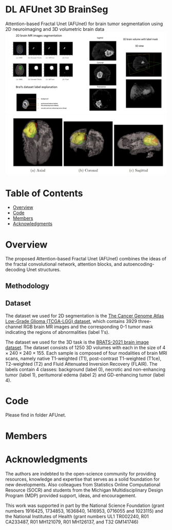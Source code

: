 # DL AFUnet 3D BrainSeg
Attention-based Fractal Unet (AFUnet) for brain tumor segmentation using 2D neuroimaging and 3D volumetric brain data
![image](Images/explanations.jpg)
![image](Images/3d_seg.jpg)

# Table of Contents
- [Overview](#Overview)
- [Code](#Code)
- [Members](#Members)
- [Acknowledgments](#Acknowledgments)

# Overview
The proposed Attention-based Fractal Unet (AFUnet) combines the ideas of the fractal convolutional network, attention blocks, and autoencoding-decoding Unet structures.

## Methodology


## Dataset
The dataset we used for 2D segmentation is the [The Cancer Genome Atlas Low-Grade Glioma (TCGA-LGG) dataset](https://wiki.cancerimagingarchive.net/pages/viewpage.action?pageId=5309188), which contains 3929 three-channel RGB brain MR images and the corresponding 0-1 tumor mask indicating the regions of abnormalities (label 1's). 

The dataset we used for the 3D task is the [BRATS-2021 brain image dataset](http://braintumorsegmentation.org/). The dataset consists of 1250 3D volumes with each in the size of $4 \times 240 \times 240 \times 155$. Each sample is composed of four modalities of brain MRI scans, namely native T1-weighted (T1), post-contrast T1-weighted (T1ce), T2-weighted (T2) and Fluid Attenuated Inversion Recovery (FLAIR). The labels contain 4 classes: background (label 0), necrotic and non-enhancing tumor (label 1), peritumoral edema (label 2) and GD-enhancing tumor (label 4).

# Code
Please find in folder AFUnet.
# Members

# Acknowledgments
The authors are indebted to the open-science community for providing resources, knowledge and expertise that serves as a solid foundation for new developments. Also colleagues from Statistics Online Computational Resource (SOCR) and students from the Michigan Multidisciplinary Design Program (MDP) provided support, ideas, and encouragement.

This work was supported in part by the National Science Foundation (grant numbers 1916425, 1734853, 1636840, 1416953, 0716055 and 1023115) and the National Institutes of Health (grant numbers UL1 TR002240, R01 CA233487, R01 MH121079, R01 MH126137, and T32 GM141746)
